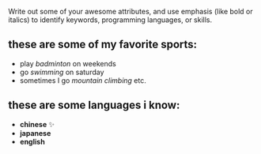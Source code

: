 Write out some of your awesome attributes, and use emphasis (like bold or italics) to identify keywords, programming languages, or skills. 
## these are some of my favorite sports:
- play _badminton_ on weekends
- go _swimming_ on saturday
- sometimes I go _mountain climbing_ etc.

## these are some languages i know:
- **chinese** :sparkles:
- **japanese**
- **english**
